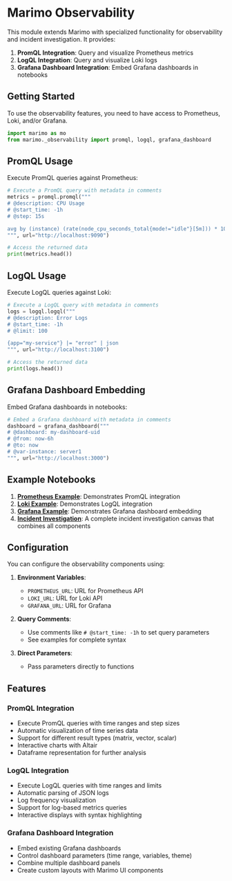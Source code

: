 # Marimo Observability

This module extends Marimo with specialized functionality for observability and incident investigation. It provides:

1. **PromQL Integration**: Query and visualize Prometheus metrics
2. **LogQL Integration**: Query and visualize Loki logs
3. **Grafana Dashboard Integration**: Embed Grafana dashboards in notebooks

## Getting Started

To use the observability features, you need to have access to Prometheus, Loki, and/or Grafana.

```python
import marimo as mo
from marimo._observability import promql, logql, grafana_dashboard
```

## PromQL Usage

Execute PromQL queries against Prometheus:

```python
# Execute a PromQL query with metadata in comments
metrics = promql.promql("""
# @description: CPU Usage
# @start_time: -1h
# @step: 15s

avg by (instance) (rate(node_cpu_seconds_total{mode!="idle"}[5m])) * 100
""", url="http://localhost:9090")

# Access the returned data
print(metrics.head())
```

## LogQL Usage

Execute LogQL queries against Loki:

```python
# Execute a LogQL query with metadata in comments
logs = logql.logql("""
# @description: Error Logs
# @start_time: -1h
# @limit: 100

{app="my-service"} |= "error" | json
""", url="http://localhost:3100")

# Access the returned data
print(logs.head())
```

## Grafana Dashboard Embedding

Embed Grafana dashboards in notebooks:

```python
# Embed a Grafana dashboard with metadata in comments
dashboard = grafana_dashboard("""
# @dashboard: my-dashboard-uid
# @from: now-6h
# @to: now
# @var-instance: server1
""", url="http://localhost:3000")
```

## Example Notebooks

1. **[Prometheus Example](prometheus_example.py)**: Demonstrates PromQL integration
2. **[Loki Example](loki_example.py)**: Demonstrates LogQL integration
3. **[Grafana Example](grafana_example.py)**: Demonstrates Grafana dashboard embedding
4. **[Incident Investigation](incident_investigation.py)**: A complete incident investigation canvas that combines all components

## Configuration

You can configure the observability components using:

1. **Environment Variables**:
   - `PROMETHEUS_URL`: URL for Prometheus API
   - `LOKI_URL`: URL for Loki API 
   - `GRAFANA_URL`: URL for Grafana

2. **Query Comments**:
   - Use comments like `# @start_time: -1h` to set query parameters
   - See examples for complete syntax

3. **Direct Parameters**:
   - Pass parameters directly to functions

## Features

### PromQL Integration

- Execute PromQL queries with time ranges and step sizes
- Automatic visualization of time series data
- Support for different result types (matrix, vector, scalar)
- Interactive charts with Altair
- Dataframe representation for further analysis

### LogQL Integration

- Execute LogQL queries with time ranges and limits
- Automatic parsing of JSON logs
- Log frequency visualization
- Support for log-based metrics queries
- Interactive displays with syntax highlighting

### Grafana Dashboard Integration

- Embed existing Grafana dashboards
- Control dashboard parameters (time range, variables, theme)
- Combine multiple dashboard panels
- Create custom layouts with Marimo UI components